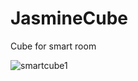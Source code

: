 # JasmineCube
Cube for smart room

![smartcube1](https://github.com/walidamriou/JasmineCube/blob/master/Software/Desktop/Screenshots/smartcube1.png)
